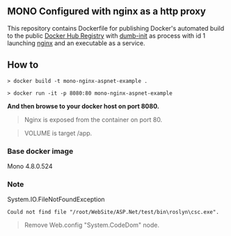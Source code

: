 ## MONO Configured with nginx as a http proxy

This repository contains Dockerfile for publishing Docker's automated build to the public [Docker Hub Registry](https://registry.hub.docker.com/) with [dumb-init](https://github.com/Yelp/dumb-init) as process with id 1 launching [nginx](http://wiki.nginx.org/Main) and an executable as a service.

## How to

```
> docker build -t mono-nginx-aspnet-example . 

> docker run -it -p 8080:80 mono-nginx-aspnet-example

```
**And then browse to your docker host on port 8080.**

> Nginx is exposed from the container on port 80.

> VOLUME is target /app.

### Base docker image
Mono 4.8.0.524

### Note

System.IO.FileNotFoundException
```
Could not find file "/root/WebSite/ASP.Net/test/bin\roslyn\csc.exe".
```
> Remove Web.config "System.CodeDom" node.

